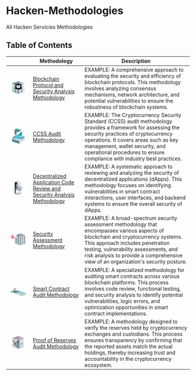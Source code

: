 # Hacken-Methodologies

All Hacken Servicies Methodologies

## Table of Contents

| | Methodology | Description |
|---|---|---|
| ![blockchain-protocols](images/services/blockchain-protocols.png) | [Blockchain Protocol and Security Analysis Methodology](blockchain-protocols.md) | EXAMPLE: A comprehensive approach to evaluating the security and efficiency of blockchain protocols. This methodology involves analyzing consensus mechanisms, network architecture, and potential vulnerabilities to ensure the robustness of blockchain systems. |
| ![ccss](images/services/ccss.png) | [CCSS Audit Methodology](ccss.md) | EXAMPLE: The Cryptocurrency Security Standard (CCSS) audit methodology provides a framework for assessing the security practices of cryptocurrency operations. It covers areas such as key management, wallet security, and operational procedures to ensure compliance with industry best practices. |
| ![dapp-audit-methodology](images/services/dapp-audit-methodology.png) | [Decentralized Application Code Review and Security Analysis Methodology](dapp-audit-methodology.md) | EXAMPLE: A systematic approach to reviewing and analyzing the security of decentralized applications (dApps). This methodology focuses on identifying vulnerabilities in smart contract interactions, user interfaces, and backend systems to ensure the overall security of dApps. |
| ![pentesting](images/services/pentesting.png) | [Security Assessment Methodology](pentesting.md) | EXAMPLE: A broad-spectrum security assessment methodology that encompasses various aspects of blockchain and cryptocurrency systems. This approach includes penetration testing, vulnerability assessments, and risk analysis to provide a comprehensive view of an organization's security posture. |
| ![smart-contracts](images/services/smart-contracts.png) | [Smart Contract Audit Methodology](smart-contracts.md) | EXAMPLE: A specialized methodology for auditing smart contracts across various blockchain platforms. This process involves code review, functional testing, and security analysis to identify potential vulnerabilities, logic errors, and optimization opportunities in smart contract implementations. |
| ![proof-of-reserves](images/services/proof-of-reserves.png) | [Proof of Reserves Audit Methodology](proof-of-reserves.md) | EXAMPLE: A methodology designed to verify the reserves held by cryptocurrency exchanges and custodians. This process ensures transparency by confirming that the reported assets match the actual holdings, thereby increasing trust and accountability in the cryptocurrency ecosystem. |

